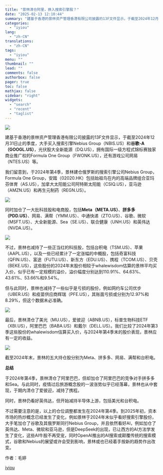 ```yaml
---
title: "景林清仓阿里，换入搜索引擎股？"
date: "2025-02-13 12:10:44"
summary: "建基于香港的景林资产管理香港有限公司披露的13F文件显示，于截至2024年12月31日止的季度，大手..."
categories:
  - "iyiou"
lang:
  - "zh-CN"
translations:
  - "zh-CN"
tags:
  - "iyiou"
menu: ""
thumbnail: ""
lead: ""
comments: false
authorbox: false
pager: true
toc: false
mathjax: false
sidebar: "right"
widgets:
  - "search"
  - "recent"
  - "taglist"
---
```


![](https://diting-hetu.iyiou.com/test/async/paste/8mTB7M32fy4RgxE1JM3j)

建基于香港的景林资产管理香港有限公司披露的13F文件显示，于截至2024年12月31日止的季度，大手买入搜索引擎Nebius Group（NBIS.US）和**谷歌-A（GOOGL.US）**，光伏股大全新能源（DQ.US），拥有国际一级方程式锦标赛独家商业推广权的Formula One Group（FWONK.US），还有游戏公司网易（NTES.US）等。

我们留意到，于2024年第4季，景林建仓俄罗斯的搜索引擎公司Nebius Group，Formula One Group，安踏（02020.HK）包括始祖鸟在内的高端品牌组合亚玛芬体育（AS.US），加拿大太阳能公司阿特斯太阳能（CSIQ.US），亚马逊（AMZN.US）和再生元制药（REGN.US）。

![](https://diting-hetu.iyiou.com/test/async/paste/O5XfAOtnavcpNwLqOovs)

同时加仓了一大批科技股和电商股，包括**Meta（META.US）**、**拼多多（PDD.US）**、网易、满帮（YMM.US）、中通快递（ZTO.US）、谷歌、微软（MSFT.US）、大全新能源、Sea（SE.US）、联合健康（UNH.US）和英伟达（NVDA.US）。

![](https://diting-hetu.iyiou.com/test/async/paste/KAx82SVAAEtvvSU4uR49)

不过，景林也减持了一些正当红的科技股，包括台积电（TSM.US）、苹果（AAPL.US），以及一些已经累计了一定涨幅的中概股，包括奇富科技（QFIN.US）、富途（FUTU.US）、新东方（EDU.US）、携程（TCOM.US）、贝壳（BEKE.US），这些股份的2024年末股价相较于whalewisdom估算的景林平均买入价，似乎已有一定规模的溢价，溢价幅度分别达到110.91%、64.63%、43.61%、53.66%和9.54%。

但与此同时，景林也减持了一些似乎是亏损的股份，例如网约车公司优步（UBER.US）和疫苗供应商辉瑞（PFE.US），其账面亏损或分别为12.97%和8.29%，但这个数据未必准确。

![](https://diting-hetu.iyiou.com/test/async/paste/SFaSmod0mipWCcsqeva7)

最后，景林清仓了美光（MU.US），爱彼迎（ABNB.US），标普生物科技ETF（XBI.US），阿里巴巴（BABA.US）和戴尔（DELL.US）。我们比较了2024年第3季这些股份的whalewisdom估算买入价，与2024年第4季末的股价表现，景林应有一定的收益。

![](https://diting-hetu.iyiou.com/test/async/paste/3ubQpcji2rxei7Y7UTEV)

截至2024年末，景林的五大持仓股分别为Meta、拼多多、网易、满帮和台积电。

**总结**

于2024年第4季，景林清仓了阿里巴巴，但却加仓了阿里巴巴的竞争对手拼多多和Sea。与此同时，疫情过后旅游概念股的一波涨势似乎已经落幕，景林也从中套现，于期内清仓了爱彼迎，减持了携程。

同时，景林仍看好英伟达，但开始减持半导体上游，包括美光和台积电。

不过需要注意的是，以上的仓位调整都发生在2024年第4季。到2025年初，资本市场的热炒概念已经发生了变化，例如景林于2024年末似乎看好搜索引擎股份，大手笔加仓了谷歌及其俄罗斯同行Nebius Group，并且依然看好AI，例如加仓了英伟达、Meta、微软和亚马逊，但是DeepSeek的出现，已让西方的AI方法学发生了变化，这些AI牛股不再受宠，同时OpenAI推出的AI搜索或颠覆传统的搜索模式，谷歌和Nebius的展望或许会受到影响，景林或也已经着手按新的趋势作出改变。

作者：毛婷

[iyiou](https://www.iyiou.com/news/202502131089919)
